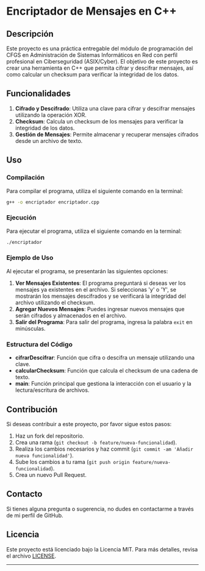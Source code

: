 # Encriptador de Mensajes en C++

## Descripción

Este proyecto es una práctica entregable del módulo de programación del CFGS en Administración de Sistemas Informáticos en Red con perfil profesional en Ciberseguridad (ASIX/Cyber). El objetivo de este proyecto es crear una herramienta en C++ que permita cifrar y descifrar mensajes, así como calcular un checksum para verificar la integridad de los datos.

## Funcionalidades

1. **Cifrado y Descifrado**: Utiliza una clave para cifrar y descifrar mensajes utilizando la operación XOR.
2. **Checksum**: Calcula un checksum de los mensajes para verificar la integridad de los datos.
3. **Gestión de Mensajes**: Permite almacenar y recuperar mensajes cifrados desde un archivo de texto.

## Uso

### Compilación

Para compilar el programa, utiliza el siguiente comando en la terminal:

```bash
g++ -o encriptador encriptador.cpp
```

### Ejecución

Para ejecutar el programa, utiliza el siguiente comando en la terminal:

```bash
./encriptador
```

### Ejemplo de Uso

Al ejecutar el programa, se presentarán las siguientes opciones:

1. **Ver Mensajes Existentes**: El programa preguntará si deseas ver los mensajes ya existentes en el archivo. Si seleccionas 'y' o 'Y', se mostrarán los mensajes descifrados y se verificará la integridad del archivo utilizando el checksum.
2. **Agregar Nuevos Mensajes**: Puedes ingresar nuevos mensajes que serán cifrados y almacenados en el archivo.
3. **Salir del Programa**: Para salir del programa, ingresa la palabra `exit` en minúsculas.

### Estructura del Código

- **cifrarDescifrar**: Función que cifra o descifra un mensaje utilizando una clave.
- **calcularChecksum**: Función que calcula el checksum de una cadena de texto.
- **main**: Función principal que gestiona la interacción con el usuario y la lectura/escritura de archivos.

## Contribución

Si deseas contribuir a este proyecto, por favor sigue estos pasos:

1. Haz un fork del repositorio.
2. Crea una rama (`git checkout -b feature/nueva-funcionalidad`).
3. Realiza los cambios necesarios y haz commit (`git commit -am 'Añadir nueva funcionalidad'`).
4. Sube los cambios a tu rama (`git push origin feature/nueva-funcionalidad`).
5. Crea un nuevo Pull Request.

## Contacto

Si tienes alguna pregunta o sugerencia, no dudes en contactarme a través de mi perfil de GitHub.

## Licencia

Este proyecto está licenciado bajo la Licencia MIT. Para más detalles, revisa el archivo [LICENSE](LICENSE).

---
